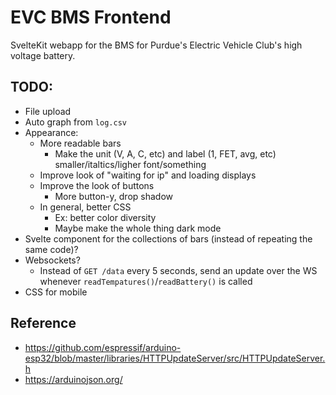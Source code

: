 # EVC BMS Frontend

SvelteKit webapp for the BMS for Purdue's Electric Vehicle Club's high voltage battery.

## TODO:

- File upload
- Auto graph from `log.csv`
- Appearance:
	- More readable bars
		- Make the unit (V, A, C, etc) and label (1, FET, avg, etc) smaller/italtics/ligher font/something
	- Improve look of "waiting for ip" and loading displays
	- Improve the look of buttons
		- More button-y, drop shadow
	- In general, better CSS
		- Ex: better color diversity
		- Maybe make the whole thing dark mode
- Svelte component for the collections of bars (instead of repeating the same code)?
- Websockets?
	- Instead of `GET /data` every 5 seconds, send an update over the WS whenever `readTempatures()`/`readBattery()` is called
- CSS for mobile
## Reference

- https://github.com/espressif/arduino-esp32/blob/master/libraries/HTTPUpdateServer/src/HTTPUpdateServer.h
- https://arduinojson.org/